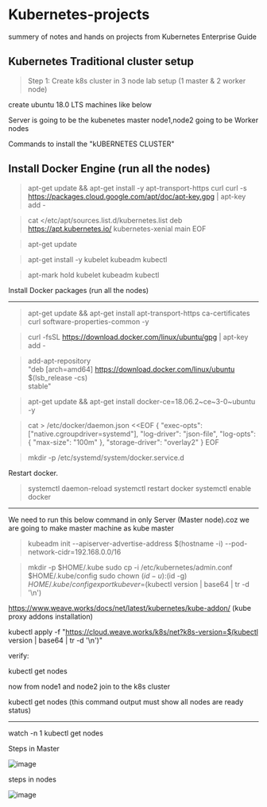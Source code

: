 # Kubernetes-projects
summery of notes and hands on projects from Kubernetes Enterprise Guide

## Kubernetes Traditional cluster setup
> Step 1: Create k8s cluster in 3 node lab setup (1 master & 2 worker node)



create ubuntu 18.0 LTS machines like below

Server is going to be the kubenetes master
node1,node2 going to be Worker nodes


Commands to install the "kUBERNETES CLUSTER"



Install Docker Engine (run all the nodes)
---------------------
> apt-get update && apt-get install -y apt-transport-https curl
> curl -s https://packages.cloud.google.com/apt/doc/apt-key.gpg | apt-key add -

> cat <<EOF >/etc/apt/sources.list.d/kubernetes.list
deb https://apt.kubernetes.io/ kubernetes-xenial main
EOF


>apt-get update

>apt-get install -y kubelet kubeadm kubectl 

> apt-mark hold kubelet kubeadm kubectl

Install Docker packages (run all the nodes)



---------------------------

> apt-get update && apt-get install apt-transport-https ca-certificates curl software-properties-common -y

> curl -fsSL https://download.docker.com/linux/ubuntu/gpg | apt-key add -

> add-apt-repository \
  "deb [arch=amd64] https://download.docker.com/linux/ubuntu \
  $(lsb_release -cs) \
  stable"

> apt-get update && apt-get install docker-ce=18.06.2~ce~3-0~ubuntu -y

> cat > /etc/docker/daemon.json <<EOF
{
  "exec-opts": ["native.cgroupdriver=systemd"],
  "log-driver": "json-file",
  "log-opts": {
    "max-size": "100m"
  },
  "storage-driver": "overlay2"
}
EOF

> mkdir -p /etc/systemd/system/docker.service.d

Restart docker.
> systemctl daemon-reload
> systemctl restart docker
> systemctl enable docker

*********************************************************************************
We need to run this below command in only Server (Master node).coz we are going to make master machine as kube master

> kubeadm init --apiserver-advertise-address $(hostname -i) --pod-network-cidr=192.168.0.0/16
  
> mkdir -p $HOME/.kube
> sudo cp -i /etc/kubernetes/admin.conf $HOME/.kube/config
> sudo chown $(id -u):$(id -g) $HOME/.kube/config
> export kubever=$(kubectl version | base64 | tr -d '\n')

https://www.weave.works/docs/net/latest/kubernetes/kube-addon/ (kube proxy addons installation)

kubectl apply -f "https://cloud.weave.works/k8s/net?k8s-version=$(kubectl version | base64 | tr -d '\n')"


verify:

kubectl get nodes

now from node1 and node2 join to the k8s cluster 

kubectl get nodes (this command output must show all nodes are ready status)

**********************************************************************************************

watch -n 1 kubectl get nodes
  
  Steps in Master
  
  ![image](https://user-images.githubusercontent.com/38424194/155899036-90f73562-7d56-4936-8da6-6d3e97ba87b5.png)
  
  steps in nodes
  
  ![image](https://user-images.githubusercontent.com/38424194/155899102-1d02ae95-3040-4f50-ada3-9479f8fad8c5.png)

